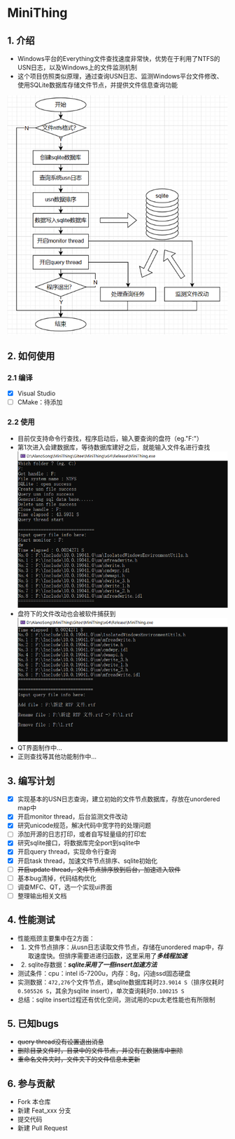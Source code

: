 # MiniThing

## 1. 介绍
- Windows平台的Everything文件查找速度非常快，优势在于利用了NTFS的USN日志，以及Windows上的文件监测机制
- 这个项目仿照类似原理，通过查询USN日志、监测Windows平台文件修改、使用SQLite数据库存储文件节点，并提供文件信息查询功能

![](./Docs/Pictures/Architecture.png)

## 2. 如何使用
### 2.1 编译
- [x] Visual Studio
- [ ] CMake：待添加
### 2.2 使用
- 目前仅支持命令行查找，程序启动后，输入要查询的盘符（eg."F:"）
- 第1次进入会建数据库，等待数据库建好之后，就能输入文件名进行查找
![](./Docs/Pictures/Use0.png)
- 盘符下的文件改动也会被软件捕获到
![](./Docs/Pictures/Use1.png)
- QT界面制作中...
- 正则查找等其他功能制作中...

## 3. 编写计划
- [x] 实现基本的USN日志查询，建立初始的文件节点数据库，存放在unordered map中
- [x] 开启monitor thread，后台监测文件改动
- [x] 研究unicode规范，解决代码中宽字符的处理问题
- [ ] 添加开源的日志打印，或者自写轻量级的打印宏
- [x] 研究sqlite接口，将数据库完全port到sqlite中
- [x] 开启query thread，实现命令行查询
- [x] 开启task thread，加速文件节点排序、sqlite初始化
- [ ] ~~开启update thread，文件节点排序放到后台，加速进入软件~~
- [ ] 基本bug清掉，代码结构优化
- [ ] 调查MFC、QT，选一个实现ui界面
- [ ] 整理输出相关文档

## 4. 性能测试
- 性能瓶颈主要集中在2方面：
- 1. 文件节点排序：从usn日志读取文件节点，存储在unordered map中，存取速度快。但排序需要进递归函数，这里采用了***多线程加速***
- 2. sqlite存数据：***sqlite采用了一些insert加速方法***
- 测试条件：cpu：intel i5-7200u，内存：8g，闪迪ssd固态硬盘
- 实测数据：`472,276`个文件节点，建sqlite数据库耗时`23.9014 S`（排序仅耗时`0.505526 S`，其余为sqlite insert），单次查询耗时`0.100215 S`
- 总结：sqlite insert过程还有优化空间，测试用的cpu太老性能也有所限制

## 5. 已知bugs
- ~~query thread没有设置退出消息~~
- ~~删除目录文件时，目录中的文件节点，并没有在数据库中删除~~
- ~~重命名文件夹时，文件夹下的文件信息未更新~~

## 6. 参与贡献
- Fork 本仓库
- 新建 Feat_xxx 分支
- 提交代码
- 新建 Pull Request

